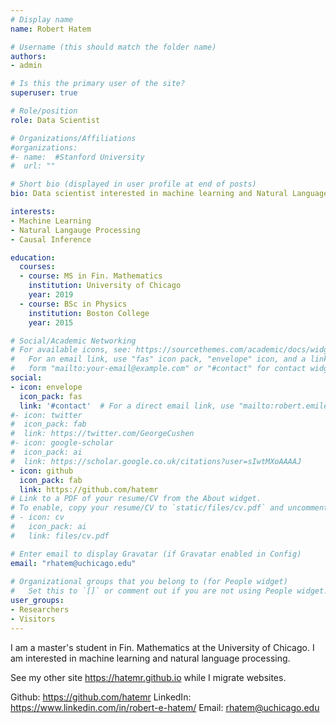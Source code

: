 ```yaml
---
# Display name
name: Robert Hatem

# Username (this should match the folder name)
authors:
- admin

# Is this the primary user of the site?
superuser: true

# Role/position
role: Data Scientist

# Organizations/Affiliations
#organizations:
#- name:  #Stanford University
#  url: ""

# Short bio (displayed in user profile at end of posts)
bio: Data scientist interested in machine learning and Natural Language Processing.

interests:
- Machine Learning
- Natural Langauge Processing
- Causal Inference

education:
  courses:
  - course: MS in Fin. Mathematics
    institution: University of Chicago
    year: 2019
  - course: BSc in Physics
    institution: Boston College
    year: 2015

# Social/Academic Networking
# For available icons, see: https://sourcethemes.com/academic/docs/widgets/#icons
#   For an email link, use "fas" icon pack, "envelope" icon, and a link in the
#   form "mailto:your-email@example.com" or "#contact" for contact widget.
social:
- icon: envelope
  icon_pack: fas
  link: '#contact'  # For a direct email link, use "mailto:robert.emile.hatem@gmail.com".
#- icon: twitter
#  icon_pack: fab
#  link: https://twitter.com/GeorgeCushen
#- icon: google-scholar
#  icon_pack: ai
#  link: https://scholar.google.co.uk/citations?user=sIwtMXoAAAAJ
- icon: github
  icon_pack: fab
  link: https://github.com/hatemr
# Link to a PDF of your resume/CV from the About widget.
# To enable, copy your resume/CV to `static/files/cv.pdf` and uncomment the lines below.  
# - icon: cv
#   icon_pack: ai
#   link: files/cv.pdf

# Enter email to display Gravatar (if Gravatar enabled in Config)
email: "rhatem@uchicago.edu"
  
# Organizational groups that you belong to (for People widget)
#   Set this to `[]` or comment out if you are not using People widget.  
user_groups:
- Researchers
- Visitors
---
```


I am a master's student in Fin. Mathematics at the University of Chicago. I am interested in machine learning and natural language processing.

See my other site https://hatemr.github.io while I migrate websites.

Github: https://github.com/hatemr
LinkedIn: https://www.linkedin.com/in/robert-e-hatem/
Email: rhatem@uchicago.edu